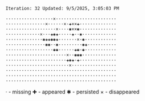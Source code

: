 `Iteration: 32 Updated: 9/5/2025, 3:05:03 PM`
<!-- GOL_START -->
`··················×·······················`</br>
`···············×······×·✚××✚··············`</br>
`···················×····✱××✱··············`</br>
`·············×···✚✱✚·····✚··✱·············`</br>
`··············✱✚✚✱✱✚·······×·✱············`</br>
`···············✱✱··✱·········✱✚···········`</br>
`··················✱✱······✚✱·✱············`</br>
`·······················×··✱✱✱·············`</br>
`·······················✚✱✚·✚··············`</br>
`························×·················`</br>
`··········································`</br>
`··········································`</br>
`··········································`</br>
<!-- GOL_END -->
· - missing
✚ - appeared
✱ - persisted
× - disappeared